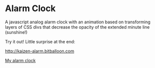 # Alarm Clock

A javascript analog alarm clock with an animation based on transforming layers of CSS divs that decrease the opacity of the extended minute line (sunshine!)

Try it out! Little surprise at the end:

http://kaizen-alarm.bitballoon.com

[My alarm clock](https://github.com/kaizenagility/Lady-Cyborg-Calculator/blob/master/Screen%20Shot%202017-11-16%20at%206.58.04%20PM.png "My alarm clock")
